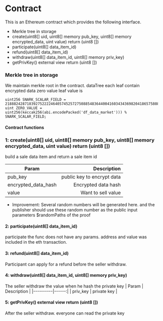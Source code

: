 # Contract

This is an Ethereum contract which provides the following interface.

- Merkle tree in storage
- create(uint8[] uid, uint8[] memory pub_key, uint8[] memory encrypted_data, uint value) return (uint8 [])
- participate(uint8[] data_item_id)
- refund(uint8[] data_item_id)
- withdraw(uint8[] data_item_id, uint8[] memory priv_key)
- getPrivKey() external view return (uint8 [])

### Merkle tree in storage

We maintain merkle root in the contract. dataTree each leaf contain  encrypted data
zero value leaf value is   
``` 
uint256 SNARK_SCALAR_FIELD = 21888242871839275222246405745257275088548364400416034343698204186575808495617;
uint ZERO_VALUE = uint256(keccak256(abi.encodePacked('df_data_market'))) % SNARK_SCALAR_FIELD;
```

#### Contract functions
  ### 1: create(uint8[] uid, uint8[] memory pub_key, uint8[] memory encrypted_data, uint value) return (uint8 [])
  build a sale data item and return a sale item id 

| Param     |  Description  |
|----------|------:|
| pub_key  | public key to encrypt data |
| encrypted_data_hash |  Encrypted data hash|
| value  |   Want to sell value  |

* Improvement: Several random numbers will be generated here. and the publisher should use these random number as the public input parameters $randomPaths of the proof

#### 2: participate(uint8[] data_item_id)
participate the func does not have any params.  address and value was included in the eth transaction. 


#### 3: refund(uint8[] data_item_id)
  Participant can apply for a refund before the seller withdraw.

#### 4: withdraw(uint8[] data_item_id, uint8[] memory priv_key)
  The seller withdraw the value when he hash the private key
| Param     |  Description  |
|----------|------:|
| priv_key  | private key |

#### 5: getPrivKey() external view return (uint8 [])
  After the seller withdraw. everyone can read the private key